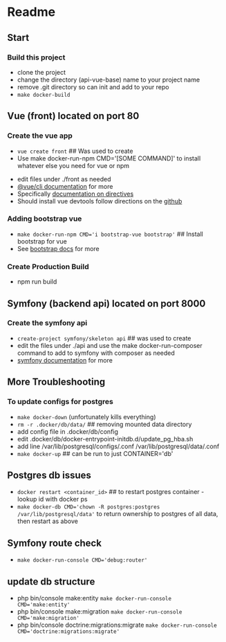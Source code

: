 # Readme

## Start

### Build this project

* clone the project
* change the directory (api-vue-base) name to your project name
* remove .git directory so can init and add to your repo
* ```make docker-build```

## Vue (front) located on port 80

### Create the vue app

* ```vue create front``` ## Was used to create
* Use make docker-run-npm CMD='[SOME COMMAND]' to install whatever else you need for vue or npm
<!-- * ```make docker-run-yarn CMD='serve'``` ## Fire up the server (reuse this each time after docker changes and come back up) -->
* edit files under ./front as needed
* [@vue/cli documentation](https://cli.vuejs.org/guide/) for more
* Specifically [documentation on directives](https://012.vuejs.org/guide/directives.html)
* Should install vue devtools follow directions on the [github](https://github.com/vuejs/vue-devtools)

### Adding bootstrap vue

* ```make docker-run-npm CMD='i bootstrap-vue bootstrap'``` ## Install bootstrap for vue
* See [bootstrap docs](https://bootstrap-vue.js.org/docs) for more

### Create Production Build
 
* npm run build

## Symfony (backend api) located on port 8000

### Create the symfony api

* ```create-project symfony/skeleton api``` ## was used to create
* edit the files under ./api and use the make docker-run-composer command to add to symfony with composer as needed
* [symfony documentation](https://symfony.com/doc/current/index.html#gsc.tab=0) for more

## More Troubleshooting

### To update configs for postgres

* ```make docker-down``` (unfortunately kills everything)
* ```rm -r .docker/db/data/``` ## removing mounted data directory
* add config file in .docker/db/config
* edit .docker/db/docker-entrypoint-initdb.d/update_pg_hba.sh
* add line /var/lib/postgresql/configs/<new config>.conf /var/lib/postgresql/data/<new config>.conf
* ```make docker-up``` ## can be run to just CONTAINER='db'

## Postgres db issues

* ```docker restart <container_id>``` ## to restart postgres container - lookup id with docker ps
* ```make docker-db CMD='chown -R postgres:postgres /var/lib/postgresql/data'``` to return ownership to postgres of all data, then restart as above

## Symfony route check

* ```make docker-run-console CMD='debug:router'```

## update db structure

* php bin/console make:entity ```make docker-run-console CMD='make:entity'```
* php bin/console make:migration  ```make docker-run-console CMD='make:migration'```
* php bin/console doctrine:migrations:migrate ```make docker-run-console CMD='doctrine:migrations:migrate'```
